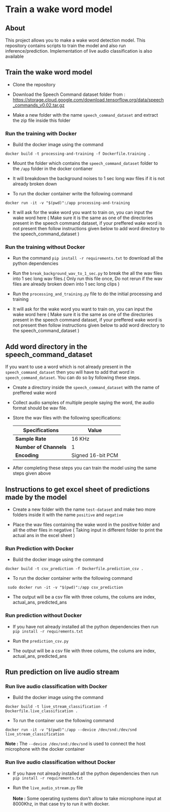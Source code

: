# Train a wake word model

## About

  This project allows you to make a wake word detection model. This repository contains scripts to train the model and also run inference/prediction. Implementation of live audio classification is also available

## Train the wake word model

- Clone the repository

- Download the Speech Command dataset folder from : https://storage.cloud.google.com/download.tensorflow.org/data/speech_commands_v0.02.tar.gz 

- Make a new folder with the name `speech_command_dataset` and extract the zip file inside this folder

### Run the training with Docker

- Build the docker image using the command

```
docker build -t processing-and-training -f Dockerfile.training .
```
 
- Mount the folder which contains the `speech_command_dataset` folder to the `/app` folder in the docker contianer
- It will breakdown the background noises to 1 sec long wav files if it is not already broken down

- To run the docker container write the following command

```
docker run -it -v "$(pwd)":/app processing-and-training
```
- It will ask for the wake word you want to train on, you can input the wake word here ( Make sure it is the same as one of the directories present in the speech command dataset, if your preffered wake word is not present then follow instructions given below to add word directory to the speech_command_dataset )


### Run the training without Docker

- Run the command `pip install -r requirements.txt` to download all the python dependencies

- Run the `break_background_wav_to_1_sec.py` to break the all the wav files into 1 sec long wav files.( Only run this file once, Do not rerun if the wav files are already broken down into 1 sec long clips )

- Run the `processing_and_training.py` file to do the initial processing and training

- It will ask for the wake word you want to train on, you can input the wake word here ( Make sure it is the same as one of the directories present in the speech command dataset, if your preffered wake word is not present then follow instructions given below to add word directory to the speech_command_dataset )

## Add word directory in the speech_command_dataset

If you want to use a word which is not already present in the `speech_command_dataset` then you will have to add that word in `speech_command_dataset`. You can do so by following these steps.

- Create a directory inside the `speech_command_dataset` with the name of preffered wake word

- Collect audio samples of multiple people saying the word, the audio format should be wav file.

- Store the wav files with the following specifications:

   | __Specifications__ | Value  |
   | ------------- | ------------- |
   | __Sample Rate__ | 16 KHz  |
   | __Number of Channels__ | 1 |
   | __Encoding__ | Signed 16-bit PCM |

- After completing these steps you can train the model using the same steps given above


## Instructions to get excel sheet of predictions made by the model

- Create a new folder with the name `test-dataset` and make two more folders inside it with the name `positive` and `negative`

- Place the wav files containing the wake word in the positive folder and all the other files in negative ( Taking input in different folder to print the actual ans in the excel sheet )

### Run Prediction with Docker

- Build the docker image using the command 
```
docker build -t csv_prediction -f Dockerfile.prediction_csv .
```
- To run the docker container write the following command
```
 sudo docker run -it -v "$(pwd)":/app csv_prediction
```
- The output will be a csv file with three colums, the colums are index, actual_ans, predicted_ans

### Run prediction without Docker

- If you have not already installed all the python dependencies then run `pip install -r requirements.txt`

- Run the `prediction_csv.py`

- The output will be a csv file with three colums, the colums are index, actual_ans, predicted_ans

## Run prediction on live audio stream

### Run live audio classification with Docker

- Build the docker image using the command 
```
docker build -t live_stream_classification -f Dockerfile.live_classification .
```

- To run the container use the following command
```
docker run -it -v "$(pwd)":/app --device /dev/snd:/dev/snd live_stream_classification
```
  __Note :__ The `--device /dev/snd:/dev/snd` is used to connect the host microphone with the docker container 

### Run live audio classification without Docker

- If you have not already installed all the python dependencies then run `pip install -r requirements.txt`

- Run the `live_audio_stream.py` file <br> <br>
  __Note :__ Some operating systems don't allow to take microphone input at 8000Khz, in that case try to run it with docker.


